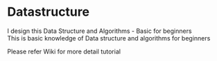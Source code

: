 # Datastructure
I design this Data Structure and Algorithms - Basic for beginners  
This is basic knowledge of Data structure and algorithms for beginners

Please refer Wiki for more detail tutorial
